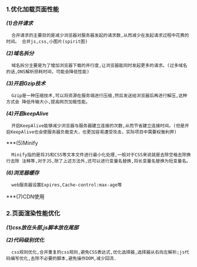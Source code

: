 ### 1.优化加载页面性能 

***(1)合并请求***

      合并请求的主要目的是减少浏览器对服务器发起的请求数,从而减少在发起请求过程中花费的时间。 合并js,css,小图片(spirit图) 
      
***(2)域名拆分***

      域名拆分主要是为了增加浏览器下载的并行度,让浏览器能同时发起更多的请求。(过多域名的话,DNS解析损耗时间，可能会降低性能) 
      
***(3)开启Gzip技术***
      
      Gzip是一种压缩技术,可以将资源在服务端进行压缩,然后发送给浏览器后再进行解压,这种方式会 降低传输大小,提高网页加载性能。 
      
***(4)开启keepAlive***
      
      开启KeepAlive能够减少浏览器与服务器建立连接的次数,从而节省建立连接时间。(但是开启KeepAlive也会使服务器负载变大，也更加容易遭受攻击，实际项目中需要权衡利弊) 
      
***(5)Minify
      
      Minify指的是将JS和CSS等文本文件进行最小化处理,一般对于CSS来说就是去除空格去除换行去除 注释等,对于JS,除了上述方法外,还可以进行变量名替换,将长变量名替换为短变量名。 
      
***(6)浏览器缓存***

      web服务器设置Expires,Cache-control:max-age等 

***(7)CDN使用 
      
### 2.页面渲染性能优化 

***(1)css放在头部,js脚本放在尾部***

***(2)代码级别优化***

      css规则优化,合并重复的css规则,避免CSS表达式,优化选择器,选择器从右向左解析;js代码编写优化,去除不必要的脚本,避免操作DOM,减少回流.
